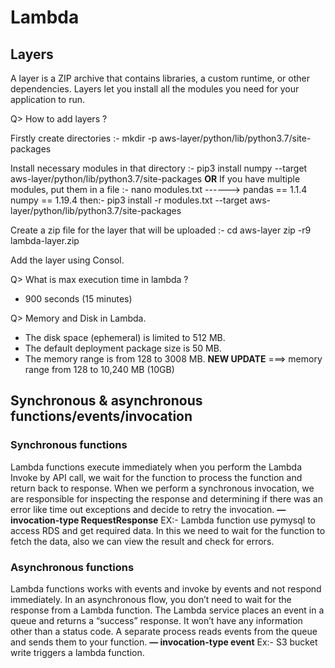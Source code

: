 # Lambda

## Layers 
A layer is a ZIP archive that contains libraries, a custom runtime, or other dependencies. 
Layers let you install all the modules you need for your application to run.
     
Q> How to add layers ?
      
Firstly create directories :- mkdir -p aws-layer/python/lib/python3.7/site-packages
      
Install necessary modules in that directory :- pip3 install numpy --target aws-layer/python/lib/python3.7/site-packages  **OR**
If you have multiple modules, put them in a file :- nano modules.txt ------> pandas == 1.1.4
                                                                             numpy == 1.19.4
                                        then:- pip3 install -r modules.txt --target aws-layer/python/lib/python3.7/site-packages
      
Create a zip file for the layer that will be uploaded :-  cd aws-layer
                                                          zip -r9 lambda-layer.zip
                                                                
Add the layer using Consol.
      
Q> What is max execution time in lambda ?
*  900 seconds (15 minutes)

Q> Memory and Disk in Lambda.
   * The disk space (ephemeral) is limited to 512 MB.
   * The default deployment package size is 50 MB.
   * The memory range is from 128 to 3008 MB.  **NEW UPDATE** ===> memory range from 128 to 10,240 MB (10GB)

## Synchronous & asynchronous functions/events/invocation
### Synchronous functions
Lambda functions execute immediately when you perform the Lambda Invoke by API call, we wait for the function to process the function and return back to response. When we perform a synchronous invocation, we are responsible for inspecting the response and determining if there was an error like time out exceptions and decide to retry the invocation.   **— invocation-type RequestResponse**
EX:- Lambda function use pymysql to access RDS and get required data.
In this we need to wait for the function to fetch the data, also we can view the result and check for errors.

### Asynchronous functions
Lambda functions works with events and invoke by events and not respond immediately.
In an asynchronous flow, you don’t need to wait for the response from a Lambda function.
The Lambda service places an event in a queue and returns a “success” response. It won’t have any information other than a status code.
A separate process reads events from the queue and sends them to your function.
**— invocation-type event**
Ex:- S3 bucket write triggers a lambda function.
